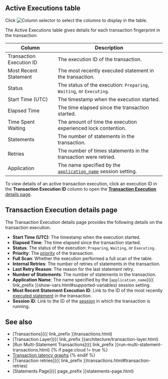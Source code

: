 ## Active Executions table

Click <img src="{{ 'images/common/ui-columns-button.png' | relative_url }}" alt="Column selector" /> to select the columns to display in the table.

The Active Executions table gives details for each transaction fingerprint in the transaction:

Column | Description
-----|------------
Transaction Execution ID | The execution ID of the transaction.
Most Recent Statement | The most recently executed statement in the transaction.
Status | The status of the execution: `Preparing`, `Waiting`, or `Executing`.
Start Time (UTC) | The timestamp when the execution started.
Elapsed Time | The time elapsed since the transaction started.
Time Spent Waiting | The amount of time the execution experienced lock contention.
Statements | The number of statements in the transaction.
Retries | The number of times statements in the transaction were retried.
Application | The name specified by the [`application_name`](show-vars.html#supported-variables) session setting.

To view details of an active transaction execution, click an execution ID in the **Transaction Execution ID** column to open the [**Transaction Execution** details page](#transaction-execution-details-page).

## Transaction Execution details page

The Transaction Execution details page provides the following details on the transaction execution.

- **Start Time (UTC)**: The timestamp when the execution started.
- **Elapsed Time**: The time elapsed since the transaction started.
- **Status**: The status of the execution: `Preparing`, `Waiting`, or `Executing`.
- **Priority**: The [priority](transactions.html#transaction-priorities) of the transaction.
- **Full Scan**: Whether the execution performed a full scan of the table.
- **Internal Retries**: The number of retries of statements in the transaction.
- **Last Retry Reason**: The reason for the last statement retry.
- **Number of Statements**: The number of statements in the transaction.
- **Application Name**: The name specified by the [`application_name`]({{ link_prefix }}show-vars.html#supported-variables) session setting.
- **Most Recent Statement Execution ID**: Link to the ID of the most recently [executed statement](ui-statements-page.html#active-executions-table) in the transaction.
- **Session ID**: Link to the ID of the [session](ui-sessions-page.html) in which the transaction is running.

## See also

- [Transactions]({{ link_prefix }}transactions.html)
- [Transaction Layer]({{ link_prefix }}architecture/transaction-layer.html)
- [Run Multi-Statement Transactions]({{ link_prefix }}run-multi-statement-transactions.html)
{% if page.cloud != true %}
- [Transaction latency graphs](ui-sql-dashboard.html#transactions)
{% endif %}
- [Transaction retries]({{ link_prefix }}transactions.html#transaction-retries)
- [Statements Page]({{ page_prefix }}statements-page.html)
